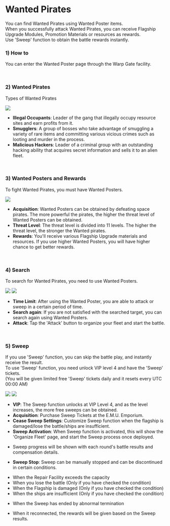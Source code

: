 # Wanted Pirates

You can find Wanted Pirates using Wanted Poster items.<br>
When you successfully attack Wanted Pirates, you can receive Flagship Upgrade Modules, Promotion Materials or resources as rewards.<br>
Use 'Sweep' function to obtain the battle rewards instantly. 

### 1) How to

You can enter the Wanted Poster page through the Warp Gate facility. 

<br>

### 2) Wanted Pirates

Types of Wanted Pirates

![](http://d3bbxo4nelobc3.cloudfront.net/html/img/help/504_01.jpg)

- **Illegal Occupants**: Leader of the gang that illegally occupy resource sites and earn profits from it.<br>
- **Smugglers**: A group of bosses who take advantage of smuggling a variety of rare items and committing various vicious crimes such as looting and murder in the process.<br>
- **Malicious Hackers**: Leader of a criminal group with an outstanding hacking ability that acquires secret information and sells it to an alien fleet. 

<br>

### 3) Wanted Posters and Rewards

To fight Wanted Pirates, you must have Wanted Posters.

![](http://d3bbxo4nelobc3.cloudfront.net/html/img/help/504_02.jpg)

- **Acquisition**: Wanted Posters can be obtained by defeating space pirates. The more powerful the pirates, the higher the threat level of Wanted Posters can be obtained.<br>
- **Threat Level**: The threat level is divided into 11 levels. The higher the threat level, the stronger the Wanted pirates.<br>
- **Rewards**: You'll receive various Flagship Upgrade materials and resources. If you use higher Wanted Posters, you will have higher chance to get better rewards. 


<br>

### 4) Search

To search for Wanted Pirates, you need to use Wanted Posters.

![](http://d3bbxo4nelobc3.cloudfront.net/html/img/help/504_03.jpg)
![](http://d3bbxo4nelobc3.cloudfront.net/html/img/help/504_04.jpg)

- **Time Limit**: After using the Wanted Poster, you are able to attack or sweep in a certain period of time.<br>
- **Search again**: If you are not satisfied with the searched target, you can search again using Wanted Posters.<br>
- **Attack**: Tap the 'Attack' button to organize your fleet and start the battle.



<br>

### 5) Sweep

If you use 'Sweep' function, you can skip the battle play, and instantly receive the result.<br>
To use 'Sweep' function, you need unlock VIP level 4 and have the 'Sweep' tickets.<br>
(You will be given limited free 'Sweep' tickets daily and it resets every UTC 00:00 AM)

![](http://d3bbxo4nelobc3.cloudfront.net/html/img/help/504_05.jpg)
![](http://d3bbxo4nelobc3.cloudfront.net/html/img/help/504_06.jpg)

+ **VIP**: The Sweep function unlocks at VIP Level 4, and as the level increases, the more free sweeps can be obtained.
+ **Acquisition**: Purchase Sweep Tickets at the E.M.U. Emporium.
+ **Cease Sweep Settings**: Customize Sweep function when the flagship is damaged/lose the battle/ships are insufficient. 
+ **Sweep Activation**: When Sweep function is activated, this will show the 'Organize Fleet' page, and start the Sweep process once deployed.
 - Sweep progress will be shown with each round's battle results and compensation details. 
+ **Sweep Stop**: Sweep can be manually stopped and can be discontinued in certain conditions.
 - When the Repair Facility exceeds the capacity
 - When you lose the battle (Only if you have checked the condition)
 - When the Flagship is damaged (Only if you have checked the condition)
 - When the ships are insufficient (Only if you have checked the condition)
+ When the Sweep has ended by abnormal termination 
 - When it reconnected, the rewards will be given based on the Sweep results.






